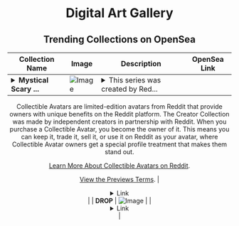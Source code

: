 <div align="center">

# Digital Art Gallery

## Trending Collections on OpenSea

| Collection Name                       | Image                                                                                     | Description                       | OpenSea Link                                                                                          |
|---------------------------------------|-------------------------------------------------------------------------------------------|-----------------------------------|--------------------------------------------------------------------------------------------------------|
| **<details><summary>Mystical Scary ...</summary>Mystical Scary Monster by Lunnaoe x Reddit Collectible Avatars</details>** | ![Image](https://i.seadn.io/s/raw/files/752c0ff592882bc302312d41a13f2747.png?w=500&auto=format?w=200&auto=format) | <details><summary>This series was created by Red...</summary>This series was created by Reddit user Lunnaoe as a part of the Collectible Avatars Creator Program. You can [check out the creator's profile on Reddit](https://www.reddit.com/user/lunnaoe/).

Collectible Avatars are limited-edition avatars from Reddit that provide owners with unique benefits on the Reddit platform. The Creator Collection was made by independent creators in partnership with Reddit. When you purchase a Collectible Avatar, you become the owner of it. This means you can keep it, trade it, sell it, or use it on Reddit as your avatar, where Collectible Avatar owners get a special profile treatment that makes them stand out.

[Learn More About Collectible Avatars on Reddit](https://reddithelp.com/hc/en-us/articles/6213835889044).

[View the Previews Terms](https://www.redditinc.com/policies/previews-terms).</details> | <details><summary>Link</summary>[Mystical Scary Monster by Lunnaoe x Reddit Collectible Avatars](https://opensea.io/collection/mystical-scary-monster-by-lunnaoe-x-reddit-collect)</details> |
| **DROP** | ![Image](https://i.seadn.io/s/raw/files/09a3894e3bad262f361c9340cec3c816.jpg?w=500&auto=format?w=200&auto=format) |  | <details><summary>Link</summary>[DROP](https://opensea.io/collection/drop-242)</details> |

</div>